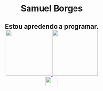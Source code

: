 <div>
<h1 align="center">Samuel Borges
  <h2 align="center">Estou apredendo a programar.

<div align="center">
  <a href="https://github.com/samzitu">
    <img height="150em" src="https://github-readme-stats.vercel.app/api?username=samzitu&count_private=true&include_all_commits=true&show_icons=true&theme=dark&hide_border=false&show_owner=true"/>
    <img height="150em" src="https://github-readme-stats.vercel.app/api/top-langs/?username=samzitu&theme=dark&hide_border=false&&layout=compact"/>
  </a>
</div>
  
<div>
<img align="center" alt-"Samuel-Scratch" height="30" width="40" src="https://img.shields.io/badge/Scratch-4097FF?style-for-the-b adge&logo-Scratch&logoColor-white">
